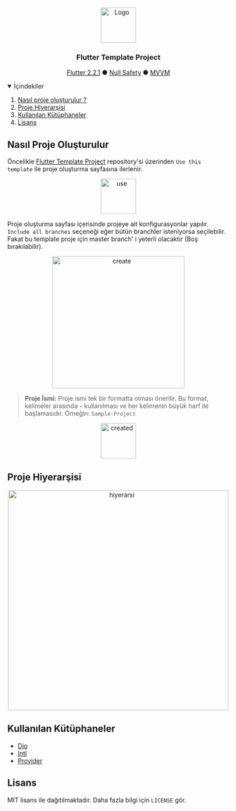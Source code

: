 <!-- PROJECT LOGO -->
<br />
<p align="center">
  <a href="https://github.com/Mars-Development-Team/Flutter-Template-Project">
    <img src="https://user-images.githubusercontent.com/34552821/120991492-5f1bbe00-c78a-11eb-9a96-65dfd7b08a47.png" alt="Logo" width="80" height="80">
  </a>

  <h3 align="center">Flutter Template Project</h3>

  <p align="center">
    <a href="https://flutter.dev/docs">Flutter 2.2.1</a> &#9679; <a href="https://flutter.dev/docs/null-safety">Null Safety</a> &#9679; <a href="#">MVVM</a>
  </p>
</p>

<!-- TABLE OF CONTENTS -->
<details open="open">
  <summary>İçindekiler</summary>
  <ol>
    <li><a href="#nasıl-proje-oluşturulur">Nasıl proje oluşturulur ?</a></li>
    <li><a href="#proje-hiyerarşisi">Proje Hiyerarşisi</a></li>
    <li><a href="#kullanılan-kütüphaneler">Kullanılan Kütüphaneler</a></li>
    <li><a href="#lisans">Lisans</a></li>
  </ol>
</details>

## Nasıl Proje Oluşturulur

Öncelikle [Flutter Template Project](https://github.com/Mars-Development-Team/Flutter-Template-Project) repository'si üzerinden `Use this template` ile proje oluşturma sayfasına ilerlenir.

<p align="center">
   <img src="https://user-images.githubusercontent.com/34552821/120973381-86b55b00-c777-11eb-871e-7a112a310242.PNG" alt="use"  height="80">
</p>

Proje oluşturma sayfası içerisinde projeye ait konfigurasyonlar yapılır. `Include all branches` seçeneği eğer bütün branchler isteniyorsa seçilebilir. Fakat bu template proje için master branch' i yeterli olacaktır (Boş bırakılabilir).

<p align="center">
   <img src="https://user-images.githubusercontent.com/34552821/120974041-54f0c400-c778-11eb-9228-a7285f366d38.PNG" alt="create"  height="300">
</p>

> **Proje İsmi:** Proje ismi tek bir formatta olması önerilir. Bu format, kelimeler arasında **-** kullanılması ve her kelimenin büyük harf ile başlamasıdır. Örneğin: `Sample-Project`

<p align="center">
   <img src="https://user-images.githubusercontent.com/34552821/120975172-9afa5780-c779-11eb-957f-0b8127baadc0.PNG" alt="created"  height="80">
</p>

<!-- Proje Hiyerarşisi -->

## Proje Hiyerarşisi

<p align="center">
   <img src="https://user-images.githubusercontent.com/34552821/120989360-24188b00-c788-11eb-8f4a-52678a5fe05c.png" alt="hiyerarsi"  height="500">
</p>

<!-- Kullanılan Kütüphaneler -->

## Kullanılan Kütüphaneler

- [Dio](https://pub.dev/packages/dio)
- [Intl](https://pub.dev/packages/intl)
- [Provider](https://pub.dev/packages/provider)

<!-- Lisans -->

## Lisans

MIT lisans ile dağıtılmaktadır. Daha fazla bilgi için `LICENSE` gör.
